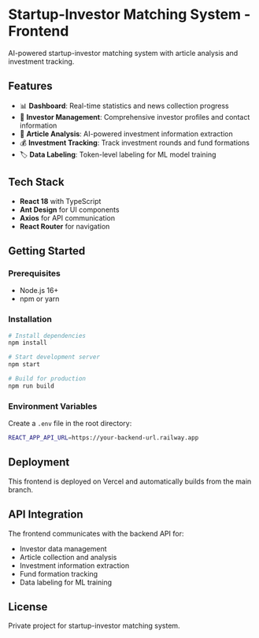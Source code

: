 # Startup-Investor Matching System - Frontend

AI-powered startup-investor matching system with article analysis and investment tracking.

## Features

- 📊 **Dashboard**: Real-time statistics and news collection progress
- 🏢 **Investor Management**: Comprehensive investor profiles and contact information
- 📰 **Article Analysis**: AI-powered investment information extraction
- 💰 **Investment Tracking**: Track investment rounds and fund formations
- 🏷️ **Data Labeling**: Token-level labeling for ML model training

## Tech Stack

- **React 18** with TypeScript
- **Ant Design** for UI components
- **Axios** for API communication
- **React Router** for navigation

## Getting Started

### Prerequisites

- Node.js 16+ 
- npm or yarn

### Installation

```bash
# Install dependencies
npm install

# Start development server
npm start

# Build for production
npm run build
```

### Environment Variables

Create a `.env` file in the root directory:

```bash
REACT_APP_API_URL=https://your-backend-url.railway.app
```

## Deployment

This frontend is deployed on Vercel and automatically builds from the main branch.

## API Integration

The frontend communicates with the backend API for:
- Investor data management
- Article collection and analysis
- Investment information extraction
- Fund formation tracking
- Data labeling for ML training

## License

Private project for startup-investor matching system.